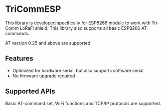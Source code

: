 # TriCommESP
This library is developed specifically for ESP8266 module to work with Tri-Comm LoRaFi shield. This library also supports all basic ESP8266 AT-commands.

AT version 0.25 and above are supported. 

## Features

 - Optimized for hardware serial, but also supports software serial.
 - No firmware upgrade required
 
## Supported APIs

Basic AT-command set, WiFi functions and TCP/IP protocols are supported.
  
